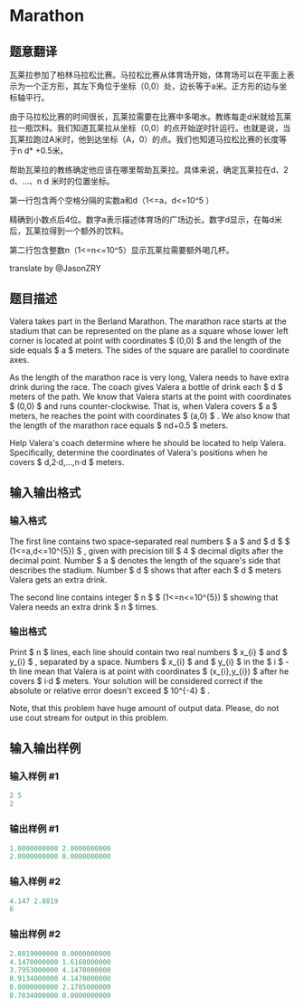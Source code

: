 # Marathon

## 题意翻译

瓦莱拉参加了柏林马拉松比赛。马拉松比赛从体育场开始，体育场可以在平面上表示为一个正方形，其左下角位于坐标（0,0）处，边长等于a米。正方形的边与坐标轴平行。

由于马拉松比赛的时间很长，瓦莱拉需要在比赛中多喝水。教练每走d米就给瓦莱拉一瓶饮料。我们知道瓦莱拉从坐标（0,0）的点开始逆时针运行。也就是说，当瓦莱拉跑过A米时，他到达坐标（A，0）的点。我们也知道马拉松比赛的长度等于n d* +0.5米。

帮助瓦莱拉的教练确定他应该在哪里帮助瓦莱拉。具体来说，确定瓦莱拉在d、2 d、…、n d 米时的位置坐标。

第一行包含两个空格分隔的实数a和d（1<=a，d<=10^5 ）

精确到小数点后4位。数字a表示描述体育场的广场边长。数字d显示，在每d米后，瓦莱拉得到一个额外的饮料。

第二行包含整数n（1<=n<=10^5）显示瓦莱拉需要额外喝几杯。

translate by @JasonZRY

## 题目描述

Valera takes part in the Berland Marathon. The marathon race starts at the stadium that can be represented on the plane as a square whose lower left corner is located at point with coordinates $ (0,0) $ and the length of the side equals $ a $ meters. The sides of the square are parallel to coordinate axes.

As the length of the marathon race is very long, Valera needs to have extra drink during the race. The coach gives Valera a bottle of drink each $ d $ meters of the path. We know that Valera starts at the point with coordinates $ (0,0) $ and runs counter-clockwise. That is, when Valera covers $ a $ meters, he reaches the point with coordinates $ (a,0) $ . We also know that the length of the marathon race equals $ nd+0.5 $ meters.

Help Valera's coach determine where he should be located to help Valera. Specifically, determine the coordinates of Valera's positions when he covers $ d,2·d,...,n·d $ meters.

## 输入输出格式

### 输入格式

The first line contains two space-separated real numbers $ a $ and $ d $ $ (1<=a,d<=10^{5}) $ , given with precision till $ 4 $ decimal digits after the decimal point. Number $ a $ denotes the length of the square's side that describes the stadium. Number $ d $ shows that after each $ d $ meters Valera gets an extra drink.

The second line contains integer $ n $ $ (1<=n<=10^{5}) $ showing that Valera needs an extra drink $ n $ times.

### 输出格式

Print $ n $ lines, each line should contain two real numbers $ x_{i} $ and $ y_{i} $ , separated by a space. Numbers $ x_{i} $ and $ y_{i} $ in the $ i $ -th line mean that Valera is at point with coordinates $ (x_{i},y_{i}) $ after he covers $ i·d $ meters. Your solution will be considered correct if the absolute or relative error doesn't exceed $ 10^{-4} $ .

Note, that this problem have huge amount of output data. Please, do not use cout stream for output in this problem.

## 输入输出样例

### 输入样例 #1

```cpp
2 5
2

```
### 输出样例 #1

```cpp
1.0000000000 2.0000000000
2.0000000000 0.0000000000

```
### 输入样例 #2

```cpp
4.147 2.8819
6

```
### 输出样例 #2

```cpp
2.8819000000 0.0000000000
4.1470000000 1.6168000000
3.7953000000 4.1470000000
0.9134000000 4.1470000000
0.0000000000 2.1785000000
0.7034000000 0.0000000000

```

